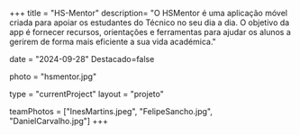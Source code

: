 +++
title = "HS-Mentor"
description= "O HSMentor é uma aplicação móvel criada para apoiar os estudantes do Técnico no seu dia a dia. O objetivo da app é fornecer recursos, orientações e ferramentas para ajudar os alunos a gerirem de forma mais eficiente a sua vida académica." 

date = "2024-09-28" 
Destacado=false 

photo = "hsmentor.jpg" 

type = "currentProject" 
layout = "projeto" 

teamPhotos = ["InesMartins.jpeg", "FelipeSancho.jpg", "DanielCarvalho.jpg"] 
+++
